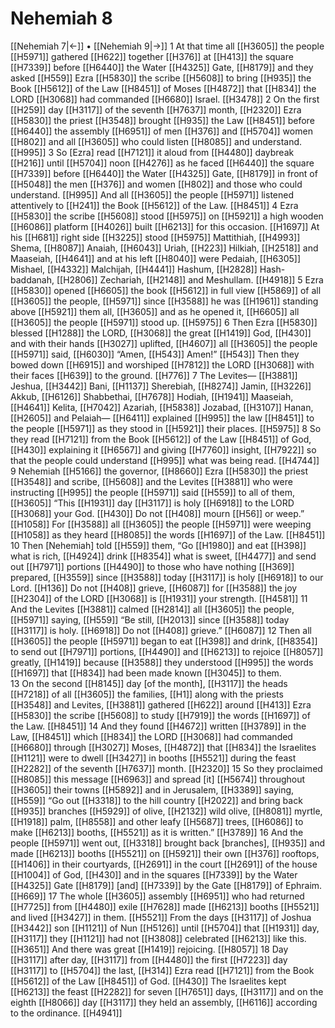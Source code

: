 # Nehemiah 8
[[Nehemiah 7|←]] • [[Nehemiah 9|→]]
1 At that time all [[H3605]] the people [[H5971]] gathered [[H622]] together [[H376]] at [[H413]] the square [[H7339]] before [[H6440]] the Water [[H4325]] Gate, [[H8179]] and they asked [[H559]] Ezra [[H5830]] the scribe [[H5608]] to bring [[H935]] the Book [[H5612]] of the Law [[H8451]] of Moses [[H4872]] that [[H834]] the LORD [[H3068]] had commanded [[H6680]] Israel. [[H3478]] 
2 On the first [[H259]] day [[H3117]] of the seventh [[H7637]] month, [[H2320]] Ezra [[H5830]] the priest [[H3548]] brought [[H935]] the Law [[H8451]] before [[H6440]] the assembly [[H6951]] of men [[H376]] and [[H5704]] women [[H802]] and all [[H3605]] who could listen [[H8085]] and understand. [[H995]] 
3 So [Ezra] read [[H7121]] it aloud  from [[H4480]] daybreak [[H216]] until [[H5704]] noon [[H4276]] as he faced [[H6440]] the square [[H7339]] before [[H6440]] the Water [[H4325]] Gate, [[H8179]] in front of [[H5048]] the men [[H376]] and women [[H802]] and those who could understand. [[H995]] And all [[H3605]] the people [[H5971]] listened attentively to [[H241]] the Book [[H5612]] of the Law. [[H8451]] 
4 Ezra [[H5830]] the scribe [[H5608]] stood [[H5975]] on [[H5921]] a high wooden [[H6086]] platform [[H4026]] built [[H6213]] for this occasion. [[H1697]] At his [[H681]] right side [[H3225]] stood [[H5975]] Mattithiah, [[H4993]] Shema, [[H8087]] Anaiah, [[H6043]] Uriah, [[H223]] Hilkiah, [[H2518]] and Maaseiah, [[H4641]] and at his left [[H8040]] were Pedaiah, [[H6305]] Mishael, [[H4332]] Malchijah, [[H4441]] Hashum, [[H2828]] Hash-baddanah, [[H2806]] Zechariah, [[H2148]] and Meshullam. [[H4918]] 
5 Ezra [[H5830]] opened [[H6605]] the book [[H5612]] in full view [[H5869]] of all [[H3605]] the people, [[H5971]] since [[H3588]] he was [[H1961]] standing above [[H5921]] them all, [[H3605]] and as he opened it, [[H6605]] all [[H3605]] the people [[H5971]] stood up. [[H5975]] 
6 Then Ezra [[H5830]] blessed [[H1288]] the LORD, [[H3068]] the great [[H1419]] God, [[H430]] and with their hands [[H3027]] uplifted, [[H4607]] all [[H3605]] the people [[H5971]] said, [[H6030]] “Amen, [[H543]] Amen!” [[H543]] Then they bowed down [[H6915]] and worshiped [[H7812]] the LORD [[H3068]] with their faces [[H639]] to the ground. [[H776]] 
7 The Levites— [[H3881]] Jeshua, [[H3442]] Bani, [[H1137]] Sherebiah, [[H8274]] Jamin, [[H3226]] Akkub, [[H6126]] Shabbethai, [[H7678]] Hodiah, [[H1941]] Maaseiah, [[H4641]] Kelita, [[H7042]] Azariah, [[H5838]] Jozabad, [[H3107]] Hanan, [[H2605]] and Pelaiah— [[H6411]] explained [[H995]] the law [[H8451]] to the people [[H5971]] as they stood in [[H5921]] their places. [[H5975]] 
8 So they read [[H7121]] from the Book [[H5612]] of the Law [[H8451]] of God, [[H430]] explaining it [[H6567]] and giving [[H7760]] insight, [[H7922]] so that the people could understand [[H995]] what was being read. [[H4744]] 
9 Nehemiah [[H5166]] the governor, [[H8660]] Ezra [[H5830]] the priest [[H3548]] and scribe, [[H5608]] and the Levites [[H3881]] who were instructing [[H995]] the people [[H5971]] said [[H559]] to all of them, [[H3605]] “This [[H1931]] day [[H3117]] is holy [[H6918]] to the LORD [[H3068]] your God. [[H430]] Do not [[H408]] mourn [[H56]] or weep.” [[H1058]] For [[H3588]] all [[H3605]] the people [[H5971]] were weeping [[H1058]] as they heard [[H8085]] the words [[H1697]] of the Law. [[H8451]] 
10 Then [Nehemiah] told [[H559]] them,  “Go [[H1980]] and eat [[H398]] what is rich, [[H4924]] drink [[H8354]] what is sweet, [[H4477]] and send out [[H7971]] portions [[H4490]] to those who have nothing [[H369]] prepared, [[H3559]] since [[H3588]] today [[H3117]] is holy [[H6918]] to our Lord. [[H136]] Do not [[H408]] grieve, [[H6087]] for [[H3588]] the joy [[H2304]] of the LORD [[H3068]] is [[H1931]] your strength. [[H4581]] 
11 And the Levites [[H3881]] calmed [[H2814]] all [[H3605]] the people, [[H5971]] saying, [[H559]] “Be still, [[H2013]] since [[H3588]] today [[H3117]] is holy. [[H6918]] Do not [[H408]] grieve.” [[H6087]] 
12 Then all [[H3605]] the people [[H5971]] began to eat [[H398]] and drink, [[H8354]] to send out [[H7971]] portions, [[H4490]] and [[H6213]] to rejoice [[H8057]] greatly, [[H1419]] because [[H3588]] they understood [[H995]] the words [[H1697]] that [[H834]] had been made known [[H3045]] to them.  
13 On the second [[H8145]] day [of the month], [[H3117]] the heads [[H7218]] of all [[H3605]] the families, [[H1]] along with the priests [[H3548]] and Levites, [[H3881]] gathered [[H622]] around [[H413]] Ezra [[H5830]] the scribe [[H5608]] to study [[H7919]] the words [[H1697]] of the Law. [[H8451]] 
14 And they found [[H4672]] written [[H3789]] in the Law, [[H8451]] which [[H834]] the LORD [[H3068]] had commanded [[H6680]] through [[H3027]] Moses, [[H4872]] that [[H834]] the Israelites [[H1121]] were to dwell [[H3427]] in booths [[H5521]] during the feast [[H2282]] of the seventh [[H7637]] month. [[H2320]] 
15 So they proclaimed [[H8085]] this message [[H6963]] and spread [it] [[H5674]] throughout [[H3605]] their towns [[H5892]] and in Jerusalem, [[H3389]] saying, [[H559]] “Go out [[H3318]] to the hill country [[H2022]] and bring back [[H935]] branches [[H5929]] of olive, [[H2132]] wild olive, [[H8081]] myrtle, [[H1918]] palm, [[H8558]] and other leafy [[H5687]] trees, [[H6086]] to make [[H6213]] booths, [[H5521]] as it is written.” [[H3789]] 
16 And the people [[H5971]] went out, [[H3318]] brought back [branches], [[H935]] and made [[H6213]] booths [[H5521]] on [[H5921]] their own [[H376]] rooftops, [[H1406]] in their courtyards, [[H2691]] in the court [[H2691]] of the house [[H1004]] of God, [[H430]] and in the squares [[H7339]] by the Water [[H4325]] Gate [[H8179]] [and] [[H7339]] by the Gate [[H8179]] of Ephraim. [[H669]] 
17 The whole [[H3605]] assembly [[H6951]] who had returned [[H7725]] from [[H4480]] exile [[H7628]] made [[H6213]] booths [[H5521]] and lived [[H3427]] in them. [[H5521]] From the days [[H3117]] of Joshua [[H3442]] son [[H1121]] of Nun [[H5126]] until [[H5704]] that [[H1931]] day, [[H3117]] they [[H1121]] had not [[H3808]] celebrated [[H6213]] like this. [[H3651]] And there was great [[H1419]] rejoicing. [[H8057]] 
18 Day [[H3117]] after day, [[H3117]] from [[H4480]] the first [[H7223]] day [[H3117]] to [[H5704]] the last, [[H314]] Ezra read [[H7121]] from the Book [[H5612]] of the Law [[H8451]] of God. [[H430]] The Israelites kept [[H6213]] the feast [[H2282]] for seven [[H7651]] days, [[H3117]] and on the eighth [[H8066]] day [[H3117]] they held an assembly, [[H6116]] according to the ordinance. [[H4941]] 
